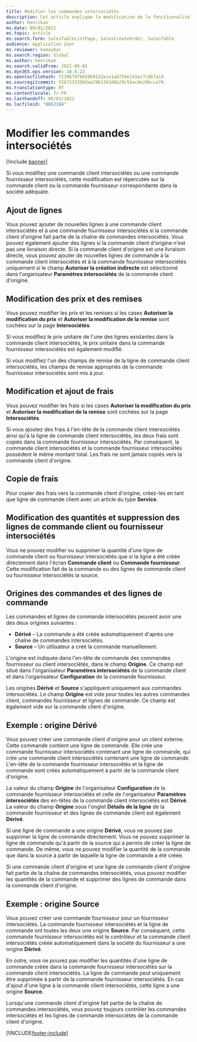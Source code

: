 ```yaml
---
title: Modifier les commandes intersociétés
description: Cet article explique la modification de la fonctionnalité des commandes intersociétés
author: Henrikan
ms.date: 09/01/2021
ms.topic: article
ms.search.form: SalesTableListPage, SalesCreateOrder, SalesTable
audience: Application User
ms.reviewer: kamaybac
ms.search.region: Global
ms.author: henrikan
ms.search.validFrom: 2021-09-01
ms.dyn365.ops.version: 10.0.22
ms.openlocfilehash: f139678fbb59b9132ece1ab758e141ec7cdb7a19
ms.sourcegitcommit: 52b7225350daa29b1263d8e29c54ac9e20bcca70
ms.translationtype: HT
ms.contentlocale: fr-FR
ms.lasthandoff: 06/03/2022
ms.locfileid: "8852184"
---
```

# <a name="change-intercompany-orders"></a>Modifier les commandes intersociétés

[!include [banner](../../includes/banner.md)]

Si vous modifiez une commande client intersociétés ou une commande fournisseur intersociétés, cette modification est répercutée sur la commande client ou la commande fournisseur correspondante dans la société adéquate.

## <a name="adding-new-lines"></a>Ajout de lignes

Vous pouvez ajouter de nouvelles lignes à une commande client intersociétés et à une commande fournisseur intersociétés si la commande client d'origine fait partie de la chaîne de commandes intersociétés. Vous pouvez également ajouter des lignes si la commande client d'origine n'est pas une livraison directe. Si la commande client d'origine est une livraison directe, vous pouvez ajouter de nouvelles lignes de commande à la commande client intersociétés et à la commande fournisseur intersociétés uniquement si le champ **Autoriser la création indirecte** est sélectionné dans l'organisateur **Paramètres intersociétés** de la commande client d'origine.

## <a name="changing-prices-and-discounts"></a>Modification des prix et des remises

Vous pouvez modifier les prix et les remises si les cases **Autoriser la modification du prix** et **Autoriser la modification de la remise** sont cochées sur la page **Intersociétés**.

Si vous modifiez le prix unitaire de l'une des lignes existantes dans la commande client intersociétés, le prix unitaire dans la commande fournisseur intersociétés est également modifié.

Si vous modifiez l'un des champs de remise de la ligne de commande client intersociétés, les champs de remise appropriés de la commande fournisseur intersociétés sont mis à jour.

## <a name="changing-and-adding-new-charges"></a>Modification et ajout de frais

Vous pouvez modifier les frais si les cases **Autoriser la modification du prix** et **Autoriser la modification de la remise** sont cochées sur la page **Intersociétés**.

Si vous ajoutez des frais à l'en-tête de la commande client intersociétés ainsi qu'à la ligne de commande client intersociétés, les deux frais sont copiés dans la commande fournisseur intersociétés. Par conséquent, la commande client intersociétés et la commande fournisseur intersociétés possèdent le même montant total. Les frais ne sont jamais copiés vers la commande client d'origine.

## <a name="copying-a-fee"></a>Copie de frais

Pour copier des frais vers la commande client d'origine, créez-les en tant que ligne de commande client avec un article du type **Service**.

## <a name="changing-quantities-and-deleting-intercompany-purchases-and-sales-order-lines"></a>Modification des quantités et suppression des lignes de commande client ou fournisseur intersociétés

Vous ne pouvez modifier ou supprimer la quantité d'une ligne de commande client ou fournisseur intersociétés que si la ligne a été créée directement dans l'écran **Commande client** ou **Commande fournisseur**. Cette modification fait de la commande ou des lignes de commande client ou fournisseur intersociétés la source.

## <a name="origins-of-orders-and-order-lines"></a>Origines des commandes et des lignes de commande

Les commandes et lignes de commande intersociétés peuvent avoir une des deux origines suivantes :

- **Dérivé** – La commande a été créée automatiquement d'après une chaîne de commandes intersociétés.
- **Source** – Un utilisateur a créé la commande manuellement.

L'origine est indiquée dans l'en-tête de commande des commandes fournisseur ou client intersociétés, dans le champ **Origine**. Ce champ est situé dans l'organisateur **Paramètres intersociétés** de la commande client et dans l'organisateur **Configuration** de la commande fournisseur.

Les origines **Dérivé** et **Source** s'appliquent uniquement aux commandes intersociétés. Le champ **Origine** est vide pour toutes les autres commandes client, commandes fournisseur et lignes de commande. Ce champ est également vide sur la commande client d'origine.

## <a name="example-derived-origin"></a>Exemple : origine Dérivé

Vous pouvez créer une commande client d'origine pour un client externe. Cette commande contient une ligne de commande. Elle crée une commande fournisseur intersociétés contenant une ligne de commande, qui crée une commande client intersociétés contenant une ligne de commande. L'en-tête de la commande fournisseur intersociétés et la ligne de commande sont créés automatiquement à partir de la commande client d'origine.

La valeur du champ **Origine** de l'organisateur **Configuration** de la commande fournisseur intersociétés et celle de l'organisateur **Paramètres intersociétés** des en-têtes de la commande client intersociétés est **Dérivé**. La valeur du champ **Origine** sous l'onglet **Détails de la ligne** de la commande fournisseur et des lignes de commande client est également **Dérivé**.

Si une ligne de commande a une origine **Dérivé**, vous ne pouvez pas supprimer la ligne de commande directement. Vous ne pouvez supprimer la ligne de commande qu'à partir de la source qui a permis de créer la ligne de commande. De même, vous ne pouvez modifier la quantité de la commande que dans la source à partir de laquelle la ligne de commande a été créée.

Si une commande client d'origine et une ligne de commande client d'origine fait partie de la chaîne de commandes intersociétés, vous pouvez modifier les quantités de la commande et supprimer des lignes de commande dans la commande client d'origine.

## <a name="example-source-origin"></a>Exemple : origine Source

Vous pouvez créer une commande fournisseur pour un fournisseur intersociétés. La commande fournisseur intersociétés et la ligne de commande ont toutes les deux une origine **Source**. Par conséquent, cette commande fournisseur intersociétés est le contrôleur et la commande client intersociétés créée automatiquement dans la société du fournisseur a une origine **Dérivé**.

En outre, vous ne pouvez pas modifier les quantités d'une ligne de commande créée dans la commande fournisseur intersociétés sur la commande client intersociétés. La ligne de commande peut uniquement être supprimée à partir de la commande fournisseur intersociétés. En cas d'ajout d'une ligne à la commande client intersociétés, cette ligne a une origine **Source**.

Lorsqu'une commande client d'origine fait partie de la chaîne de commandes intersociétés, vous pouvez toujours contrôler les commandes intersociétés et les lignes de commande intersociétés de la commande client d'origine.

[!INCLUDE[footer-include](../../includes/footer-banner.md)]
